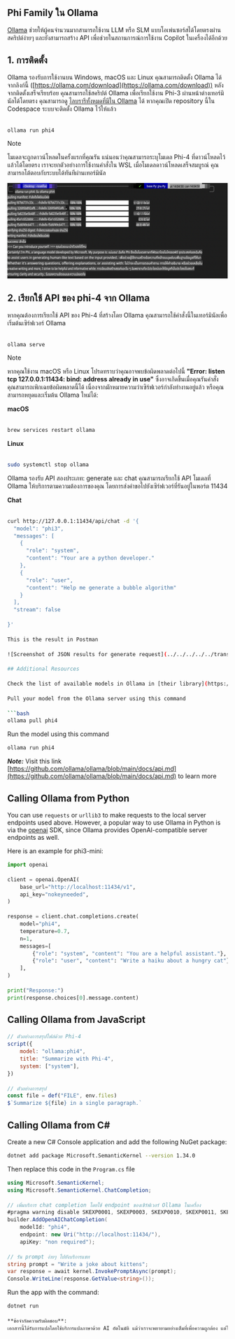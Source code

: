 ## Phi Family ใน Ollama

[Ollama](https://ollama.com) ช่วยให้ผู้คนจำนวนมากสามารถใช้งาน LLM หรือ SLM แบบโอเพ่นซอร์สได้โดยตรงผ่านสคริปต์ง่ายๆ และยังสามารถสร้าง API เพื่อช่วยในสถานการณ์การใช้งาน Copilot ในเครื่องได้อีกด้วย

## **1. การติดตั้ง**

Ollama รองรับการใช้งานบน Windows, macOS และ Linux คุณสามารถติดตั้ง Ollama ได้จากลิงก์นี้ ([https://ollama.com/download](https://ollama.com/download)) หลังจากติดตั้งเสร็จเรียบร้อย คุณสามารถใช้สคริปต์ Ollama เพื่อเรียกใช้งาน Phi-3 ผ่านหน้าต่างเทอร์มินัลได้โดยตรง คุณสามารถดู [ไลบรารีทั้งหมดที่มีใน Ollama](https://ollama.com/library) ได้ หากคุณเปิด repository นี้ใน Codespace ระบบจะติดตั้ง Ollama ไว้ให้แล้ว

```bash

ollama run phi4

```

> [!NOTE]
> โมเดลจะถูกดาวน์โหลดในครั้งแรกที่คุณรัน แน่นอนว่าคุณสามารถระบุโมเดล Phi-4 ที่ดาวน์โหลดไว้แล้วได้โดยตรง เราจะยกตัวอย่างการใช้งานคำสั่งใน WSL เมื่อโมเดลดาวน์โหลดเสร็จสมบูรณ์ คุณสามารถโต้ตอบกับระบบได้ทันทีผ่านเทอร์มินัล

![run](../../../../../translated_images/ollama_run.b0be611de61f3bb3b42e22205cedf6714b0335ba9288e71d985bf9024f3c20f5.th.png)

## **2. เรียกใช้ API ของ phi-4 จาก Ollama**

หากคุณต้องการเรียกใช้ API ของ Phi-4 ที่สร้างโดย Ollama คุณสามารถใช้คำสั่งนี้ในเทอร์มินัลเพื่อเริ่มต้นเซิร์ฟเวอร์ Ollama

```bash

ollama serve

```

> [!NOTE]
> หากคุณใช้งาน macOS หรือ Linux โปรดทราบว่าคุณอาจพบข้อผิดพลาดต่อไปนี้ **"Error: listen tcp 127.0.0.1:11434: bind: address already in use"** ซึ่งอาจเกิดขึ้นเมื่อคุณรันคำสั่ง คุณสามารถเพิกเฉยข้อผิดพลาดนี้ได้ เนื่องจากมักหมายความว่าเซิร์ฟเวอร์กำลังทำงานอยู่แล้ว หรือคุณสามารถหยุดและเริ่มต้น Ollama ใหม่ได้:

**macOS**

```bash

brew services restart ollama

```

**Linux**

```bash

sudo systemctl stop ollama

```

Ollama รองรับ API สองประเภท: generate และ chat คุณสามารถเรียกใช้ API โมเดลที่ Ollama ให้บริการตามความต้องการของคุณ โดยการส่งคำขอไปยังเซิร์ฟเวอร์ที่รันอยู่ในพอร์ต 11434

**Chat**

```bash

curl http://127.0.0.1:11434/api/chat -d '{
  "model": "phi3",
  "messages": [
    {
      "role": "system",
      "content": "Your are a python developer."
    },
    {
      "role": "user",
      "content": "Help me generate a bubble algorithm"
    }
  ],
  "stream": false
  
}'

This is the result in Postman

![Screenshot of JSON results for generate request](../../../../../translated_images/ollama_gen.bd58ab69d4004826e8cd31e17a3c59840df127b0a30ac9bb38325ac58c74caa5.th.png)

## Additional Resources

Check the list of available models in Ollama in [their library](https://ollama.com/library).

Pull your model from the Ollama server using this command

```bash
ollama pull phi4
```

Run the model using this command

```bash
ollama run phi4
```

***Note:*** Visit this link [https://github.com/ollama/ollama/blob/main/docs/api.md](https://github.com/ollama/ollama/blob/main/docs/api.md) to learn more

## Calling Ollama from Python

You can use `requests` or `urllib3` to make requests to the local server endpoints used above. However, a popular way to use Ollama in Python is via the [openai](https://pypi.org/project/openai/) SDK, since Ollama provides OpenAI-compatible server endpoints as well.

Here is an example for phi3-mini:

```python
import openai

client = openai.OpenAI(
    base_url="http://localhost:11434/v1",
    api_key="nokeyneeded",
)

response = client.chat.completions.create(
    model="phi4",
    temperature=0.7,
    n=1,
    messages=[
        {"role": "system", "content": "You are a helpful assistant."},
        {"role": "user", "content": "Write a haiku about a hungry cat"},
    ],
)

print("Response:")
print(response.choices[0].message.content)
```

## Calling Ollama from JavaScript 

```javascript
// ตัวอย่างการสรุปไฟล์ด้วย Phi-4
script({
    model: "ollama:phi4",
    title: "Summarize with Phi-4",
    system: ["system"],
})

// ตัวอย่างการสรุป
const file = def("FILE", env.files)
$`Summarize ${file} in a single paragraph.`
```

## Calling Ollama from C#

Create a new C# Console application and add the following NuGet package:

```bash
dotnet add package Microsoft.SemanticKernel --version 1.34.0
```

Then replace this code in the `Program.cs` file

```csharp
using Microsoft.SemanticKernel;
using Microsoft.SemanticKernel.ChatCompletion;

// เพิ่มบริการ chat completion โดยใช้ endpoint ของเซิร์ฟเวอร์ Ollama ในเครื่อง
#pragma warning disable SKEXP0001, SKEXP0003, SKEXP0010, SKEXP0011, SKEXP0050, SKEXP0052
builder.AddOpenAIChatCompletion(
    modelId: "phi4",
    endpoint: new Uri("http://localhost:11434/"),
    apiKey: "non required");

// รัน prompt ง่ายๆ ไปยังบริการแชท
string prompt = "Write a joke about kittens";
var response = await kernel.InvokePromptAsync(prompt);
Console.WriteLine(response.GetValue<string>());
```

Run the app with the command:

```bash
dotnet run

**ข้อจำกัดความรับผิดชอบ**:  
เอกสารนี้ได้รับการแปลโดยใช้บริการแปลภาษาด้วย AI อัตโนมัติ แม้ว่าเราจะพยายามอย่างเต็มที่เพื่อความถูกต้อง แต่โปรดทราบว่าการแปลอัตโนมัติอาจมีข้อผิดพลาดหรือความไม่แม่นยำ เอกสารต้นฉบับในภาษาดั้งเดิมควรถือเป็นแหล่งข้อมูลที่เชื่อถือได้ สำหรับข้อมูลสำคัญ แนะนำให้ใช้บริการแปลภาษามนุษย์ที่เป็นมืออาชีพ เราไม่รับผิดชอบต่อความเข้าใจผิดหรือการตีความผิดที่เกิดจากการใช้การแปลนี้
